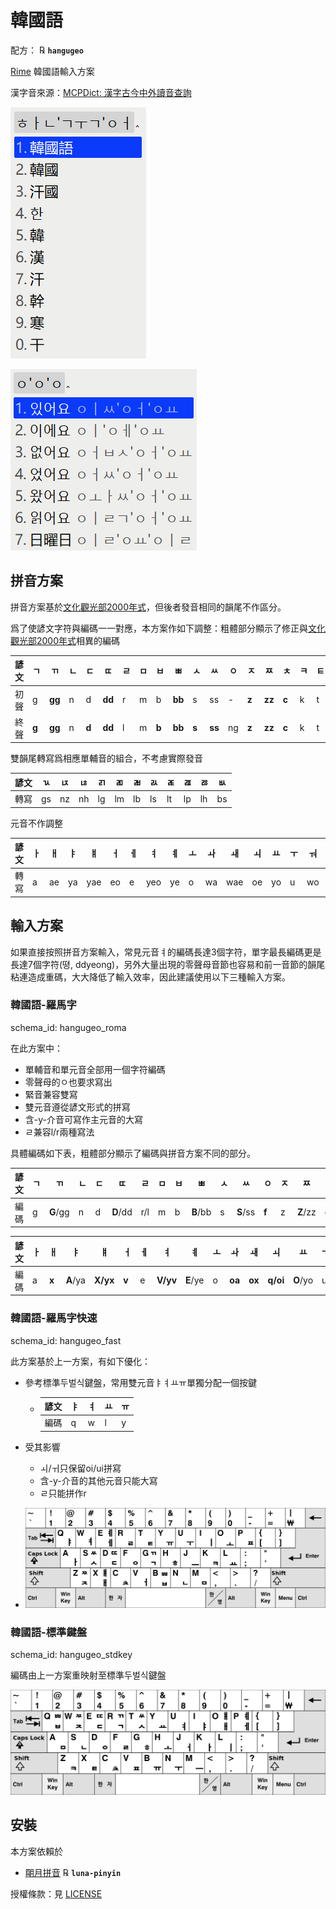 # 韓國語

配方： ℞ **`hangugeo`**

[Rime](https://rime.im) 韓國語輸入方案

漢字音來源：[MCPDict: 漢字古今中外讀音查詢](https://github.com/MaigoAkisame/MCPDict/tree/master/assets/databases/mcpdict.zip)

![](demo/hangugfv.png)

![](demo/fff.png)

## 拼音方案

拼音方案基於[文化觀光部2000年式](https://zh.wikipedia.org/wiki/%E6%96%87%E5%8C%96%E8%A7%82%E5%85%89%E9%83%A82000%E5%B9%B4%E5%BC%8F)，但後者發音相同的韻尾不作區分。

爲了使諺文字符與編碼一一對應，本方案作如下調整：粗體部分顯示了修正與[文化觀光部2000年式](https://zh.wikipedia.org/wiki/%E6%96%87%E5%8C%96%E8%A7%82%E5%85%89%E9%83%A82000%E5%B9%B4%E5%BC%8F)相異的編碼

| 諺文 | ㄱ    | ㄲ     | ㄴ   | ㄷ    | ㄸ     | ㄹ   | ㅁ   | ㅂ    | ㅃ     | ㅅ    | ㅆ     | ㅇ   | ㅈ    | ㅉ     | ㅊ    | ㅋ   | ㅌ   | ㅍ   | ㅎ    |
| ---- | ----- | ------ | ---- | ----- | ------ | ---- | ---- | ----- | ------ | ----- | ------ | ---- | ----- | ------ | ----- | ---- | ---- | ---- | ----- |
| 初聲 | g     | **gg** | n    | d     | **dd** | r    | m    | b     | **bb** | s     | ss     | -    | **z** | **zz** | **c** | k    | t    | p    | h     |
| 終聲 | **g** | **gg** | n    | **d** | **dd** | l    | m    | **b** | **bb** | **s** | **ss** | ng   | **z** | **zz** | **c** | k    | t    | p    | **h** |

雙韻尾轉寫爲相應單輔音的組合，不考慮實際發音

| 諺文 | ㄳ   | ㄵ   | ㄶ   | ㄺ   | ㄻ   | ㄼ   | ㄽ   | ㄾ   | ㄿ   | ㅀ   | ㅄ   |
| ---- | ---- | ---- | ---- | ---- | ---- | ---- | ---- | ---- | ---- | ---- | ---- |
| 轉寫 | gs   | nz   | nh   | lg   | lm   | lb   | ls   | lt   | lp   | lh   | bs   |

元音不作調整

| 諺文 | ㅏ   | ㅐ   | ㅑ   | ㅒ   | ㅓ   | ㅔ   | ㅕ   | ㅖ   | ㅗ   | ㅘ   | ㅙ   | ㅚ   | ㅛ   | ㅜ   | ㅝ   | ㅞ   | ㅟ   | ㅠ   | ㅡ   | ㅢ   | ㅣ   |
| ------------------------------------------ | ---- | ---- | ---- | ---- | ---- | ---- | ---- | ---- | ---- | ---- | ---- | ---- | ---- | ---- | ---- | ---- | ---- | ---- | ---- | ---- | ---- |
| 轉寫                                       | a    | ae   | ya   | yae  | eo   | e    | yeo  | ye   | o    | wa   | wae  | oe   | yo   | u    | wo   | we   | wi   | yu   | eu   | ui   | i    |

## 輸入方案

如果直接按照拼音方案輸入，常見元音ㅕ的編碼長達3個字符，單字最長編碼更是長達7個字符(뗭, ddyeong)，另外大量出現的零聲母音節也容易和前一音節的韻尾粘連造成重碼，大大降低了輸入效率，因此建議使用以下三種輸入方案。

### 韓國語-羅馬字

schema_id: hangugeo_roma

在此方案中：

- 單輔音和單元音全部用一個字符編碼
- 零聲母的ㅇ也要求寫出
- 緊音兼容雙寫
- 雙元音遵從諺文形式的拼寫
- 含-y-介音可寫作主元音的大寫
- ㄹ兼容l/r兩種寫法

具體編碼如下表，粗體部分顯示了編碼與拼音方案不同的部分。

| 諺文 | ㄱ   | ㄲ     | ㄴ   | ㄷ   | ㄸ     | ㄹ   | ㅁ   | ㅂ   | ㅃ     | ㅅ   | ㅆ   | ㅇ   | ㅈ    | ㅉ     | ㅊ    | ㅋ   | ㅌ   | ㅍ   | ㅎ   |
| ---- | ---- | ------ | ---- | ---- | ------ | ---- | ---- | ---- | ------ | ---- | ---- | ---- | ----- | ------ | ----- | ---- | ---- | ---- | ---- |
| 編碼 | g    | **G**/gg | n    | d    | **D**/dd | r/l  | m    | b    | **B**/bb | s    | **S**/ss | **f** | z | **Z**/zz | c | k    | t    | p    | h    |

| 諺文 | ㅏ   | ㅐ    | ㅑ       | ㅒ       | ㅓ    | ㅔ   | ㅕ       | ㅖ       | ㅗ   | ㅘ     | ㅙ     | ㅚ       | ㅛ       | ㅜ   | ㅝ     | ㅞ     | ㅟ       | ㅠ       | ㅡ    | ㅢ     | ㅣ   |
| ---- | ---- | ----- | -------- | -------- | ----- | ---- | -------- | -------- | ---- | ------ | ------ | -------- | -------- | ---- | ------ | ------ | -------- | -------- | ----- | ------ | ---- |
| 編碼 | a    | **x** | **A**/ya | **X/yx** | **v** | e    | **V/yv** | **E**/ye | o    | **oa** | **ox** | **q/oi** | **O**/yo | u    | **uv** | **ue** | **w/ui** | **U**/yu | **j** | **ji** | i    |

### 韓國語-羅馬字快速

schema_id: hangugeo_fast

此方案基於上一方案，有如下優化：

- 參考標準두벌식鍵盤，常用雙元音ㅑㅕㅛㅠ單獨分配一個按鍵

  - | 諺文 | ㅑ   | ㅕ   | ㅛ   | ㅠ   |
    | ---- | ---- | ---- | ---- | ---- |
    | 編碼 | q    | w    | l    | y    |

- 受其影響

  - ㅚ/ㅟ只保留oi/ui拼寫
  - 含-y-介音的其他元音只能大寫
  - ㄹ只能拼作r
  
- ![](keyboard/key.png)

### 韓國語-標準鍵盤

schema_id: hangugeo_stdkey

編碼由上一方案重映射至標準두벌식鍵盤

![](keyboard/stdkey.png)

## 安裝

本方案依賴於

  - [朙月拼音](https://github.com/rime/rime-luna-pinyin) ℞ **`luna-pinyin`**

授權條款：見 [LICENSE](LICENSE)